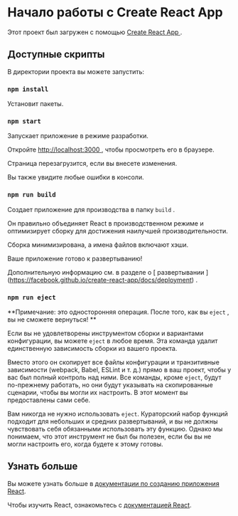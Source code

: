 # Начало работы с Create React App

Этот проект был загружен с помощью [ Create React App ](https://github.com/facebook/create-react-app) .

## Доступные скрипты

В директории проекта вы можете запустить:

### `npm install`

Установит пакеты.

### `npm start`

Запускает приложение в режиме разработки.

Откройте [ http://localhost:3000 ](http://localhost:3000) , чтобы просмотреть его в браузере.

Страница перезагрузится, если вы внесете изменения.

Вы также увидите любые ошибки в консоли.

### `npm run build`

Создает приложение для производства в папку `build` .

Он правильно объединяет React в производственном режиме и оптимизирует сборку для достижения наилучшей производительности.

Сборка минимизирована, а имена файлов включают хэши.

Ваше приложение готово к развертыванию!

Дополнительную информацию см. в разделе о [ развертывании ] (https://facebook.github.io/create-react-app/docs/deployment) .

### `npm run eject`

**Примечание: это односторонняя операция. После того, как вы `eject` , вы не сможете вернуться! **

Если вы не удовлетворены инструментом сборки и вариантами конфигурации, вы можете `eject` в любое время. Эта команда удалит единственную зависимость сборки из вашего проекта.

Вместо этого он скопирует все файлы конфигурации и транзитивные зависимости (webpack, Babel, ESLint и т. д.) прямо в ваш проект, чтобы у вас был полный контроль над ними. Все команды, кроме `eject`, будут по-прежнему работать, но они будут указывать на скопированные сценарии, чтобы вы могли их настроить. В этот момент вы предоставлены сами себе.

Вам никогда не нужно использовать `eject`. Кураторский набор функций подходит для небольших и средних развертываний, и вы не должны чувствовать себя обязанными использовать эту функцию. Однако мы понимаем, что этот инструмент не был бы полезен, если бы вы не могли настроить его, когда будете к этому готовы.

## Узнать больше

Вы можете узнать больше в [документации по созданию приложения React](https://facebook.github.io/create-react-app/docs/getting-started).

Чтобы изучить React, ознакомьтесь с [документацией React](https://reactjs.org/).

